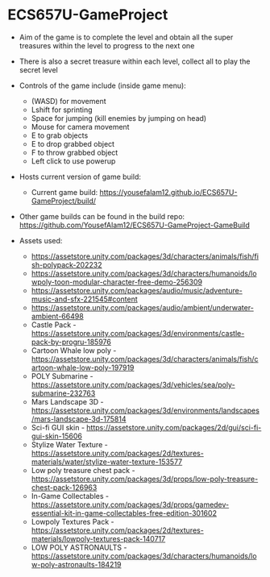 # ECS657U-GameProject

- Aim of the game is to complete the level and obtain all the super treasures within the level to progress to the next one
- There is also a secret treasure within each level, collect all to play the secret level
- Controls of the game include (inside game menu):
    - (WASD) for movement
    - Lshift for sprinting
    - Space for jumping (kill enemies by jumping on head)
    - Mouse for camera movement
    - E to grab objects
    - E to drop grabbed object
    - F to throw grabbed object
    - Left click to use powerup

- Hosts current version of game build:
    - Current game build: https://yousefalam12.github.io/ECS657U-GameProject/build/

- Other game builds can be found in the build repo: https://github.com/YousefAlam12/ECS657U-GameProject-GameBuild

- Assets used:
    - https://assetstore.unity.com/packages/3d/characters/animals/fish/fish-polypack-202232
    - https://assetstore.unity.com/packages/3d/characters/humanoids/lowpoly-toon-modular-character-free-demo-256309
    - https://assetstore.unity.com/packages/audio/music/adventure-music-and-sfx-221545#content
    - https://assetstore.unity.com/packages/audio/ambient/underwater-ambient-66498
    - Castle Pack - https://assetstore.unity.com/packages/3d/environments/castle-pack-by-progru-185976
    - Cartoon Whale low poly - https://assetstore.unity.com/packages/3d/characters/animals/fish/cartoon-whale-low-poly-197919
    - POLY Submarine - https://assetstore.unity.com/packages/3d/vehicles/sea/poly-submarine-232763
    - Mars Landscape 3D - https://assetstore.unity.com/packages/3d/environments/landscapes/mars-landscape-3d-175814
    - Sci-fi GUI skin - https://assetstore.unity.com/packages/2d/gui/sci-fi-gui-skin-15606
    - Stylize Water Texture - https://assetstore.unity.com/packages/2d/textures-materials/water/stylize-water-texture-153577
    - Low poly treasure chest pack - https://assetstore.unity.com/packages/3d/props/low-poly-treasure-chest-pack-126963
    - In-Game Collectables - https://assetstore.unity.com/packages/3d/props/gamedev-essential-kit-in-game-collectables-free-edition-301602
    - Lowpoly Textures Pack - https://assetstore.unity.com/packages/2d/textures-materials/lowpoly-textures-pack-140717
    - LOW POLY ASTRONAULTS - https://assetstore.unity.com/packages/3d/characters/humanoids/low-poly-astronaults-184219
